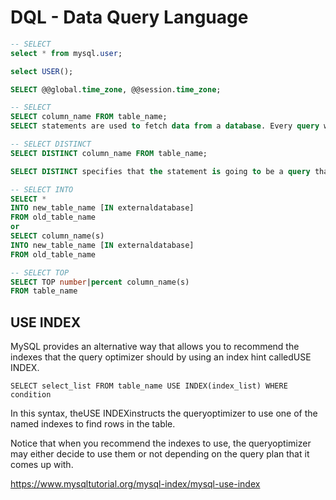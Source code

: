 # DQL - Data Query Language

```sql
-- SELECT
select * from mysql.user;

select USER();

SELECT @@global.time_zone, @@session.time_zone;

-- SELECT
SELECT column_name FROM table_name;
SELECT statements are used to fetch data from a database. Every query will begin with SELECT

-- SELECT DISTINCT
SELECT DISTINCT column_name FROM table_name;

SELECT DISTINCT specifies that the statement is going to be a query that returns unique values in the specified column(s).

-- SELECT INTO
SELECT *
INTO new_table_name [IN externaldatabase]
FROM old_table_name
or
SELECT column_name(s)
INTO new_table_name [IN externaldatabase]
FROM old_table_name

-- SELECT TOP
SELECT TOP number|percent column_name(s)
FROM table_name
```

## USE INDEX

MySQL provides an alternative way that allows you to recommend the indexes that the query optimizer should by using an index hint calledUSE INDEX.

`SELECT select_list FROM table_name USE INDEX(index_list) WHERE condition`

In this syntax, theUSE INDEXinstructs the queryoptimizer to use one of the named indexes to find rows in the table.

Notice that when you recommend the indexes to use, the queryoptimizer may either decide to use them or not depending on the query plan that it comes up with.

<https://www.mysqltutorial.org/mysql-index/mysql-use-index>
